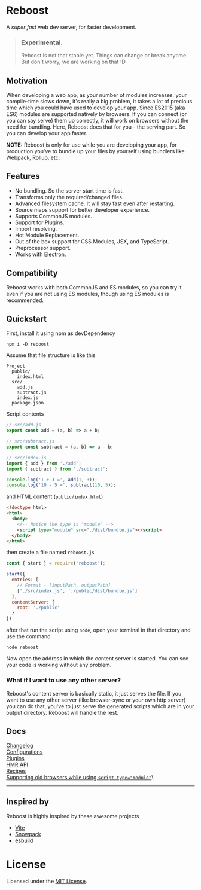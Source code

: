 # Reboost
A *super fast* web dev server, for faster development.

> ### Experimental.
> Reboost is not that stable yet.
> Things can change or break anytime.
> But don't worry, we are working on that :D

## Motivation
When developing a web app, as your number of modules increases,
your compile-time slows down, it's really a big problem, it takes a lot of precious
time which you could have used to develop your app. Since ES2015 (aka ES6) modules
are supported natively by browsers. If you can connect (or you can say serve) them
up correctly, it will work on browsers without the need for bundling. Here, Reboost
does that for you - the serving part. So you can develop your app faster.

**NOTE:**
Reboost is only for use while you are developing your app, for production you've to
bundle up your files by yourself using bundlers like Webpack, Rollup, etc.

## Features
- No bundling. So the server start time is fast.
- Transforms only the required/changed files.
- Advanced filesystem cache. It will stay fast even after restarting.
- Source maps support for better developer experience.
- Supports CommonJS modules.
- Support for Plugins.
- Import resolving.
- Hot Module Replacement.
- Out of the box support for CSS Modules, JSX, and TypeScript.
- Preprocessor support.
- Works with [Electron](https://www.electronjs.org/).

## Compatibility
Reboost works with both CommonJS and ES modules, so you can try it even
if you are not using ES modules, though using ES modules is recommended.

## Quickstart
First, install it using npm as devDependency
```shell
npm i -D reboost
```
Assume that file structure is like this
```
Project
  public/
    index.html
  src/
    add.js
    subtract.js
    index.js
  package.json
```
Script contents
```js
// src/add.js
export const add = (a, b) => a + b;

// src/subtract.js
export const subtract = (a, b) => a - b;

// src/index.js
import { add } from './add';
import { subtract } from './subtract';

console.log('1 + 3 =', add(1, 3));
console.log('10 - 5 =', subtract(10, 5));
```
and HTML content (`public/index.html`)
```html
<!doctype html>
<html>
  <body>
    <!-- Notice the type is "module" -->
    <script type="module" src="./dist/bundle.js"></script>
  </body>
</html>
```

then create a file named `reboost.js`
```js
const { start } = require('reboost');

start({
  entries: [
    // Format - [inputPath, outputPath]
    ['./src/index.js', './public/dist/bundle.js']
  ],
  contentServer: {
    root: './public'
  }
})
```
after that run the script using `node`, open your terminal in that directory and use the command
```shell
node reboost
```
Now open the address in which the content server is started. You can see your code is working without any problem.

### What if I want to use any other server?
Reboost's content server is basically static, it just serves the file. If you want
to use any other server (like browser-sync or your own http server) you can do that,
you've to just serve the generated scripts which are in your output directory.
Reboost will handle the rest.

## Docs
[Changelog](https://github.com/sarsamurmu/reboost/blob/master/CHANGELOG.md)\
[Configurations](https://github.com/sarsamurmu/reboost/blob/master/docs/configurations.md)\
[Plugins](https://github.com/sarsamurmu/reboost/blob/master/docs/plugins.md)\
[HMR API](https://github.com/sarsamurmu/reboost/blob/master/docs/hmr.md)\
[Recipes](https://github.com/sarsamurmu/reboost/blob/master/docs/recipes.md)\
[Supporting old browsers while using `script type="module"`](https://github.com/sarsamurmu/reboost/blob/master/docs/supporting-old-browsers.md)\

---

## Inspired by
Reboost is highly inspired by these awesome projects
- [Vite](https://github.com/vuejs/vite)
- [Snowpack](https://github.com/pikapkg/snowpack)
- [esbuild](https://github.com/evanw/esbuild)

# License
Licensed under the [MIT License](https://github.com/sarsamurmu/reboost/blob/master/LICENSE).
